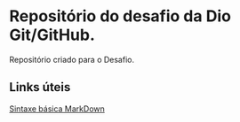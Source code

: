 # Repositório do desafio da Dio Git/GitHub.
Repositório criado para o Desafio.

## Links úteis
[Sintaxe básica MarkDown](https://markdown.net.br/sintaxe-basica/)
